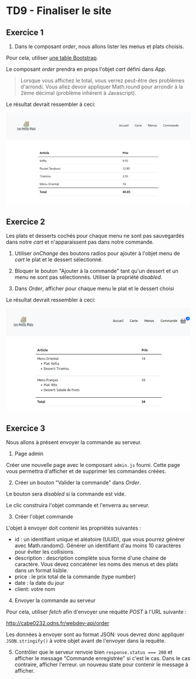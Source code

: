 # TD9 - Finaliser le site

## Exercice 1

1. Dans le composant _order_, nous allons lister les menus et plats choisis.

Pour cela, utiliser [une table Bootstrap](https://getbootstrap.com/docs/5.1/content/tables/#variants).

Le composant _order_ prendra en props l'objet _cart_ défini dans _App_.

> Lorsque vous affichez le total, vous verrez peut-être des problèmes d'arrondi. Vous allez devoir appliquer Math.round pour arrondir à la 2ème décimal (problème inhérent à Javascript).

Le résultat devrait ressembler à ceci:

![](TD9-1.png)

## Exercice 2

Les plats et desserts cochés pour chaque menu ne sont pas sauvegardés dans notre _cart_ et n'apparaissent pas dans notre commande.

1. Utiliser _onChange_ des boutons radios pour ajouter à l'objet menu de _cart_ le plat et le dessert sélectionné.

2. Bloquer le bouton "Ajouter à la commande" tant qu'un dessert et un menu ne sont pas sélectionnés. Utiliser la propriété _disabled_.

3. Dans _Order_, afficher pour chaque menu le plat et le dessert choisi

Le résultat devrait ressembler à ceci:

![](TD9-2.png)

## Exercice 3

Nous allons à présent envoyer la commande au serveur.

1. Page admin

Créer une nouvelle page avec le composant `admin.js` fourni. Cette page vous permettra d'afficher et de supprimer les commandes créées.

2. Créer un bouton "Valider la commande" dans _Order_. 

Le bouton sera _disabled_ si la commande est vide.

Le clic construira l'objet commande et l'enverra au serveur.

3. Créer l'objet commande

L'objet à envoyer doit contenir les propriétés suivantes :

- id : un identifiant unique et aléatoire (UUID), que vous pourrez générer avec Math.random(). Générer un identifiant d'au moins 10 caractères pour éviter les collisions.
- description : description complète sous forme d'une chaine de caractère. Vous devez concaténer les noms des menus et des plats dans un format lisible.
- price : le prix total de la commande (type number)
- date : la date du jour
- client: votre nom

4. Envoyer la commande au serveur

Pour cela, utiliser _fetch_ afin d'envoyer une requête _POST_ à l'URL suivante :

http://cabe0232.odns.fr/webdev-api/order


Les données à envoyer sont au format JSON: vous devrez donc appliquer `JSON.stringify()` à votre objet avant de l'envoyer dans la requête.

5. Contrôler que le serveur renvoie bien `response.status === 200` et afficher le message "Commande enregistrée" si c'est le cas. Dans le cas contraire, afficher l'erreur. un nouveau state pour contenir le message à afficher.
 